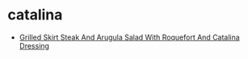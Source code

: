 # catalina

 * [Grilled Skirt Steak And Arugula Salad With Roquefort And Catalina Dressing](index/g/grilled-skirt-steak-and-arugula-salad-with-roquefort-and-catalina-dressing-353632.json)
